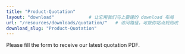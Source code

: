 ```yaml
---
title: "Product-Quotation"
layout: "download"             # 让它用我们马上要建的 download 布局
url: "/resources/downloads/quotation/"   # 访问路径，可按你站点规则改
download_slug: "Product-Quotation"
---
```


Please fill the form to receive our latest quotation PDF.
